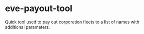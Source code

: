 # eve-payout-tool
Quick tool used to pay out corporation fleets to a list of names with additional parameters. 

